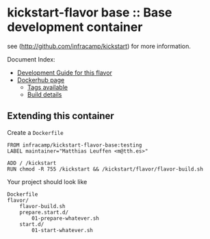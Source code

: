 
# kickstart-flavor base :: Base development container

see (http://github.com/infracamp/kickstart) for more information.

Document Index:

- [Development Guide for this flavor](DEVELOPMENT.md)
- [Dockerhub page](https://hub.docker.com/r/infracamp/kickstart-flavor-base/)
    - [Tags available](https://hub.docker.com/r/infracamp/kickstart-flavor-base/tags/)
    - [Build details](https://hub.docker.com/r/infracamp/kickstart-flavor-base/builds/)



## Extending this container

Create a `Dockerfile`

```
FROM infracamp/kickstart-flavor-base:testing
LABEL maintainer="Matthias Leuffen <m@tth.es>"

ADD / /kickstart
RUN chmod -R 755 /kickstart && /kickstart/flavor/flavor-build.sh
```

Your project should look like

```
Dockerfile
flavor/
    flavor-build.sh
    prepare.start.d/
        01-prepare-whatever.sh
    start.d/
        01-start-whatever.sh
```
